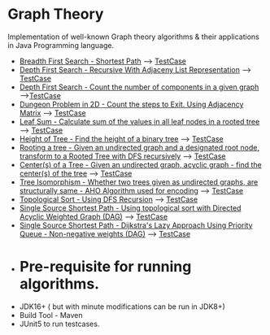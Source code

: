 # Graph Theory
Implementation of well-known Graph theory algorithms & their applications in Java Programming language.

- [Breadth First Search - Shortest Path](https://github.com/ttahb/graphtheory/blob/master/src/main/java/com/ttahb/graph/BreadthFirstSearchShortestPath.java) --> [TestCase](https://github.com/ttahb/graphtheory/blob/master/src/test/java/com/ttahb/graph/BreadthFirstSearchShortestPathTest.java)
- [Depth First Search - Recursive With Adjaceny List Representation](https://github.com/ttahb/graphtheory/blob/master/src/main/java/com/ttahb/graph/DepthFirstSearchRecursive.java) --> [TestCase](https://github.com/ttahb/graphtheory/blob/master/src/test/java/com/ttahb/graph/DepthFirstSearchRecursiveTest.java)
- [Depth First Search - Count the number of components in a given graph](https://github.com/ttahb/graphtheory/blob/master/src/main/java/com/ttahb/graph/CountOfConnectedComponentsGraphUsingDFS.java) -->[TestCase](https://github.com/ttahb/graphtheory/blob/master/src/test/java/com/ttahb/graph/CountOfConnectedComponentsGraphUsingDFSTest.java)
- [Dungeon Problem in 2D - Count the steps to Exit. Using Adjacency Matrix](https://github.com/ttahb/graphtheory/blob/master/src/main/java/com/ttahb/graph/DungeonProblemUsingBFS.java) --> [TestCase](https://github.com/ttahb/graphtheory/blob/master/src/test/java/com/ttahb/graph/DungeonProblemUsingBFSTest.java)
- [Leaf Sum - Calculate sum of the values in all leaf nodes in a rooted tree](https://github.com/ttahb/graphtheory/blob/master/src/main/java/com/ttahb/graph/LeafSum.java) --> [TestCase](https://github.com/ttahb/graphtheory/blob/master/src/test/java/com/ttahb/graph/LeafSumTest.java)
- [Height of Tree - Find the height of a binary tree](https://github.com/ttahb/graphtheory/blob/master/src/main/java/com/ttahb/graph/HeightOfTree.java) --> [TestCase](https://github.com/ttahb/graphtheory/blob/master/src/test/java/com/ttahb/graph/HeightOfTreeTest.java)
- [Rooting a tree - Given an undirected graph and a designated root node, transform to a Rooted Tree with DFS recursively](https://github.com/ttahb/graphtheory/blob/master/src/main/java/com/ttahb/graph/RootingATree.java) --> [TestCase](https://github.com/ttahb/graphtheory/blob/master/src/test/java/com/ttahb/graph/RootingATreeTest.java)
- [Center(s) of a Tree - Given an undirected graph, acyclic graph - find the center(s) of the tree](https://github.com/ttahb/graphtheory/blob/master/src/main/java/com/ttahb/graph/CenterOfATree.java) --> [TestCase](https://github.com/ttahb/graphtheory/blob/master/src/test/java/com/ttahb/graph/CenterOfATreeTest.java)
- [Tree Isomorphism - Whether two trees given as undirected graphs, are structurally same - AHO Algorithm used for encoding](https://github.com/ttahb/graphtheory/blob/master/src/main/java/com/ttahb/graph/TreeIsomorphism.java) --> [TestCase](https://github.com/ttahb/graphtheory/blob/master/src/test/java/com/ttahb/graph/TreeIsomorphismTest.java)
- [Topological Sort - Using DFS Recursion](https://github.com/ttahb/graphtheory/blob/master/src/main/java/com/ttahb/graph/TopologicalSort.java) --> [TestCase](https://github.com/ttahb/graphtheory/blob/master/src/test/java/com/ttahb/graph/TopologicalSortTest.java)
- [Single Source Shortest Path - Using topological sort with Directed Acyclic Weighted Graph (DAG)](https://github.com/ttahb/graphtheory/blob/master/src/main/java/com/ttahb/graph/DAGSingleSourceShortestPathUsingTopSort.java) --> [TestCase](https://github.com/ttahb/graphtheory/blob/master/src/test/java/com/ttahb/graph/DAGSingleSourceShortestPathUsingTopSortTest.java)
- [Single Source Shortest Path - Dijkstra's Lazy Approach Using Priority Queue - Non-negative weights (DAG)](https://github.com/ttahb/graphtheory/blob/master/src/main/java/com/ttahb/graph/DijkstraLazyUsingPQ.java) --> [TestCase](https://github.com/ttahb/graphtheory/blob/master/src/test/java/com/ttahb/graph/DijkstraLazyUsingPQTest.java)
- # Pre-requisite for running algorithms.
- JDK16+ ( but with minute modifications can be run in JDK8+)
- Build Tool - Maven
- JUnit5 to run testcases.
